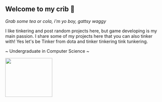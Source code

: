 ## Welcome to my crib 🛌

*Grab some tea or cola, i'm yo boy, gattsy waggy*

I like tinkering and post random projects here, but game developing is my main passion. I share some of my projects here that you can also tinker with! Yes let's be Tinker from dota and tinker tinkering tink tunkering.

~ Undergraduate in Computer Science ~



<img src="https://cdn.akamai.steamstatic.com/apps/dota2/videos/dota_react/heroes/renders/tinker.png" width="150" height="125">


<!--
**Gattskii/Gattskii** is a ✨ _special_ ✨ repository because its `README.md` (this file) appears on your GitHub profile.

Here are some ideas to get you started:

- 🔭 I’m currently working on ...
- 🌱 I’m currently learning ...
- 👯 I’m looking to collaborate on ...
- 🤔 I’m looking for help with ...
- 💬 Ask me about ...
- 📫 How to reach me: ...
- 😄 Pronouns: ...
- ⚡ Fun fact: ...
-->
